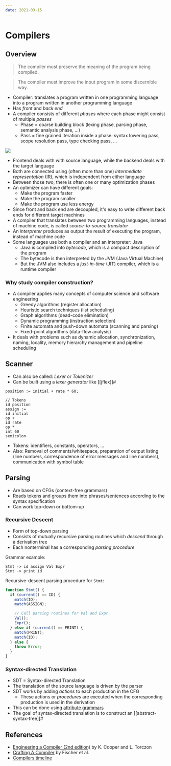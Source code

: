 ```yaml
---
date: 2021-03-15
---
```


# Compilers

## Overview

> The compiler must preserve the meaning of the program being compiled.

> The compiler must improve the input program in some discernible way.

- Compiler: translates a program written in one programming language into a program written in another programming language
- Has _front_ and _back end_
- A compiler consists of different _phases_ where each phase might consist of multiple _passes_
  - Phase = coarse building block (lexing phase, parsing phase, semantic analysis phase, $\dots$)
  - Pass = fine grained iteration inside a phase: syntax lowering pass, scope resolution pass, type checking pass, $\dots$

![](https://www.cdn.geeksforgeeks.org/wp-content/uploads/1-34.png)

- Frontend deals with with source language, while the backend deals with the target language
- Both are connected using (often more than one) _intermediate representation_ (IR), which is independent from either language
- Between those two, there is often one or many optimization phases
- An optimizer can have different goals:
  - Make the program faster
  - Make the program smaller
  - Make the program use less energy
- Since front and back end are decoupled, it's easy to write different back ends for different target machines
- A compiler that translates between two programming languages, instead of machine code, is called _source-to-source translator_
- An _interpreter_ produces as output the result of executing the program, instead of machine code
- Some languages use both a compiler and an interpreter: Java
  - Java is compiled into _bytecode_, which is a compact description of the program
  - The bytecode is then interpreted by the JVM (Java Virtual Machine)
  - But the JVM also includes a _just-in-time_ (JIT) compiler, which is a runtime compiler

### Why study compiler construction?

- A compiler applies many concepts of computer science and software engineering
  - Greedy algorithms (register allocation)
  - Heuristic search techniques (list scheduling)
  - Graph algorithms (dead-code elimination)
  - Dynamic programming (instruction selection)
  - Finite automata and push-down automata (scanning and parsing)
  - Fixed-point algorithms (data-flow analysis)
- It deals with problems such as dynamic allocation, synchronization, naming, locality, memory hierarchy management and pipeline scheduling

## Scanner

- Can also be called: _Lexer_ or _Tokenizer_
- Can be built using a _lexer generator_ like [[jflex]]#

```
position := initial + rate * 60;

// Tokens
id position
assign :=
id initial
op +
id rate
op *
int 60
semicolon
```

- Tokens: identifiers, constants, operators, $\dots$
- Also: Removal of comments/whitespace, preparation of output listing (line numbers, correspondence of error messages and line numbers), communication with symbol table

## Parsing

- Are based on CFGs (context-free grammars)
- Reads tokens and groups them into phrases/sentences according to the syntax specification
- Can work top-down or bottom-up

### Recursive Descent

- Form of top-down parsing
- Consists of mutually recursive parsing routines which _descend_ through a derivation tree
- Each nonterminal has a corresponding _parsing procedure_

Grammar example:

```
Stmt -> id assign Val Expr
Stmt -> print id
```

Recursive-descent parsing procedure for `Stmt`:

```js
function Stmt() {
  if (current() == ID) {
    match(ID);
    match(ASSIGN);

    // Call parsing routines for Val and Expr
    Val();
    Expr();
  } else if (current() == PRINT) {
    match(PRINT);
    match(ID);
  } else {
    throw Error;
  }
}
```

### Syntax-directed Translation

- SDT = Syntax-directed Translation
- The translation of the source language is driven by the parser
- SDT works by adding _actions_ to each production in the CFG
  - These actions or _procedures_ are executed when the corresponding production is used in the derivation
- This can be done using [attribute grammars](https://en.wikipedia.org/wiki/Attribute_grammar)
- The goal of syntax-directed translation is to construct an [[abstract-syntax-tree]]#

## References

- [Engineering a Compiler (2nd edition)](https://www.goodreads.com/book/show/1997607.Engineering_a_Compiler) by K. Cooper and L. Torczon
- [Crafting A Compiler](https://www.goodreads.com/book/show/6152082-crafting-a-compiler) by Fischer et al.
- [Compilers timeline](https://jeffreykegler.github.io/personal/timeline_v3)
